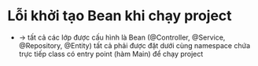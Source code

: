 
# Lỗi khởi tạo Bean khi chạy project
* -> tất cả các lớp được cấu hình là Bean (@Controller, @Service, @Repository, @Entity) tất cả phải được đặt dưới cùng namespace chứa trực tiếp class có entry point (hàm Main) để chạy project